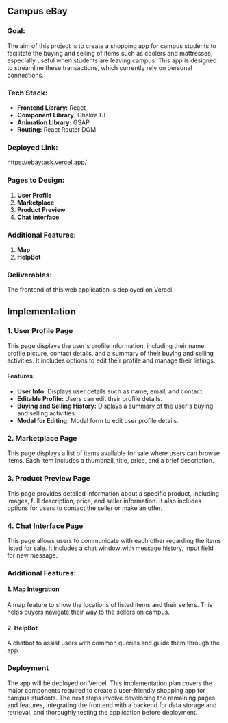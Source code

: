## Campus eBay

### Goal:
The aim of this project is to create a shopping app for campus students to facilitate the buying and selling of items such as coolers and mattresses, especially useful when students are leaving campus. This app is designed to streamline these transactions, which currently rely on personal connections.

### Tech Stack:
- **Frontend Library:** React
- **Component Library:** Chakra UI
- **Animation Library:** GSAP
- **Routing:** React Router DOM

### Deployed Link:
https://ebaytask.vercel.app/

### Pages to Design:
1. **User Profile**
2. **Marketplace**
3. **Product Preview**
4. **Chat Interface**

### Additional Features:
1. **Map**
2. **HelpBot**

### Deliverables:
The frontend of this web application is deployed on Vercel.

## Implementation

### 1. User Profile Page
This page displays the user's profile information, including their name, profile picture, contact details, and a summary of their buying and selling activities. It includes options to edit their profile and manage their listings.

#### Features:
- **User Info:** Displays user details such as name, email, and contact.
- **Editable Profile:** Users can edit their profile details.
- **Buying and Selling History:** Displays a summary of the user's buying and selling activities.
- **Modal for Editing:** Modal form to edit user profile details.

### 2. Marketplace Page
This page displays a list of items available for sale where users can browse items. Each item includes a thumbnail, title, price, and a brief description.

### 3. Product Preview Page
This page provides detailed information about a specific product, including images, full description, price, and seller information. It also includes options for users to contact the seller or make an offer.

### 4. Chat Interface Page
This page allows users to communicate with each other regarding the items listed for sale. It includes a chat window with message history, input field for new message.

### Additional Features:
#### 1. Map Integration
A map feature to show the locations of listed items and their sellers. This helps buyers navigate their way to the sellers on campus.

#### 2. HelpBot
A chatbot to assist users with common queries and guide them through the app.

### Deployment
The app will be deployed on Vercel.
This implementation plan covers the major components required to create a user-friendly shopping app for campus students. The next steps involve developing the remaining pages and features, integrating the frontend with a backend for data storage and retrieval, and thoroughly testing the application before deployment.
